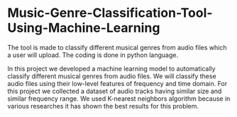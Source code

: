 # Music-Genre-Classification-Tool-Using-Machine-Learning
The tool is made to classify different musical genres from audio files which a user will upload. The coding is done in python language. 

In this project we developed a machine learning model to automatically classify different musical genres from audio files. We will classify these audio files using their low-level features of frequency and time domain. For this project we collected a dataset of audio tracks having similar size and similar frequency range. We used K-nearest neighbors algorithm because in various researches it has shown the best results for this problem.
